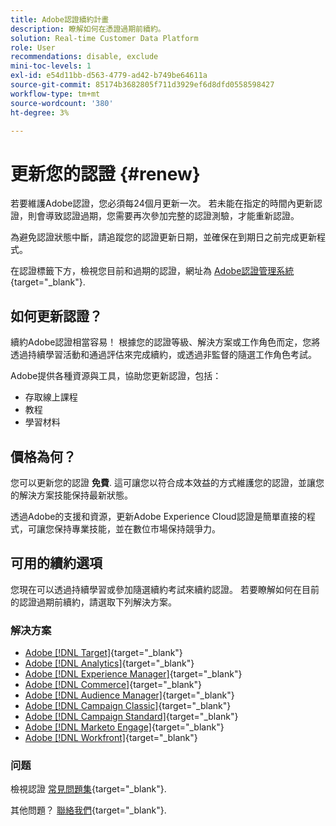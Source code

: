 ```yaml
---
title: Adobe認證續約計畫
description: 瞭解如何在憑證過期前續約。
solution: Real-time Customer Data Platform
role: User
recommendations: disable, exclude
mini-toc-levels: 1
exl-id: e54d11bb-d563-4779-ad42-b749be64611a
source-git-commit: 85174b3682805f711d3929ef6d8dfd0558598427
workflow-type: tm+mt
source-wordcount: '380'
ht-degree: 3%

---
```


# 更新您的認證 {#renew}

若要維護Adobe認證，您必須每24個月更新一次。 若未能在指定的時間內更新認證，則會導致認證過期，您需要再次參加完整的認證測驗，才能重新認證。

為避免認證狀態中斷，請追蹤您的認證更新日期，並確保在到期日之前完成更新程式。

在認證標籤下方，檢視您目前和過期的認證，網址為 [Adobe認證管理系統](https://www.certmetrics.com/adobe/candidate/cert_summary.aspx){target="_blank"}.

## 如何更新認證？

續約Adobe認證相當容易！ 根據您的認證等級、解決方案或工作角色而定，您將透過持續學習活動和通過評估來完成續約，或透過非監督的隨選工作角色考試。

Adobe提供各種資源與工具，協助您更新認證，包括：

* 存取線上課程
* 教程
* 學習材料

## 價格為何？

您可以更新您的認證 **免費**. 這可讓您以符合成本效益的方式維護您的認證，並讓您的解決方案技能保持最新狀態。

透過Adobe的支援和資源，更新Adobe Experience Cloud認證是簡單直接的程式，可讓您保持專業技能，並在數位市場保持競爭力。

## 可用的續約選項

您現在可以透過持續學習或參加隨選續約考試來續約認證。 若要瞭解如何在目前的認證過期前續約，請選取下列解決方案。

### 解决方案

* [Adobe [!DNL Target]](https://experienceleague.adobe.com/docs/certification/certification/technical-certifications/at/at-renew.html?lang=en){target="_blank"}
* [Adobe [!DNL Analytics]](https://experienceleague.adobe.com/docs/certification/certification/technical-certifications/aa/aa-renew.html?lang=en){target="_blank"}
* [Adobe [!DNL Experience Manager]](https://experienceleague.adobe.com/docs/certification/certification/technical-certifications/aem/aem-renew.html?lang=en){target="_blank"}
* [Adobe [!DNL Commerce]](https://experienceleague.adobe.com/docs/certification/certification/technical-certifications/ac/ac-renew.html?lang=en){target="_blank"}
* [Adobe [!DNL Audience Manager]](https://experienceleague.adobe.com/docs/certification/certification/technical-certifications/aam/aam-renew.html?lang=en){target="_blank"}
* [Adobe [!DNL Campaign Classic]](https://experienceleague.adobe.com/docs/certification/certification/technical-certifications/acc/acc-renew.html?lang=en){target="_blank"}
* [Adobe [!DNL Campaign Standard]](https://experienceleague.adobe.com/docs/certification/certification/technical-certifications/acs/acs-renew.html?lang=en){target="_blank"}
* [Adobe [!DNL Marketo Engage]](https://experienceleague.adobe.com/docs/certification/certification/technical-certifications/ame/ame-renew.html?lang=en){target="_blank"}
* [Adobe [!DNL Workfront]](https://experienceleague.corp.adobe.com/docs/certification/certification/technical-certifications/aw/aw-renew.html){target="_blank"}

### 问题

檢視認證 [常見問題集](https://experienceleague.adobe.com/docs/certification/certification/faq.html?lang=en){target="_blank"}.

其他問題？ [聯絡我們](mailto:certif@adobe.com){target="_blank"}.
